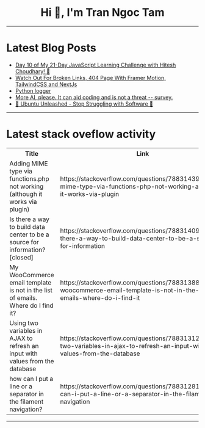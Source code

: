<h1 align="center">Hi 👋, I'm Tran Ngoc Tam</h1>

---

# Latest Blog Posts 
<!-- BLOG-POST-LIST:START -->
- [Day 10 of My 21-Day JavaScript Learning Challenge with Hitesh Choudhary! 🚀](https://dev.to/rohit1301/day-10-of-my-21-day-javascript-learning-challenge-with-hitesh-choudhary-423l)
- [Watch Out For Broken Links, 404 Page With Framer Motion, TailwindCSS and NextJs](https://dev.to/akcanakci/watch-out-for-broken-links-404-page-with-framer-motion-tailwindcss-and-nextjs-58ff)
- [Python logger](https://dev.to/victorcosta/python-logger-924)
- [More AI, please. It can aid coding and is not a threat -- survey.](https://dev.to/andrewtetzeli/more-ai-please-it-can-aid-coding-and-is-not-a-threat-survey-3029)
- [🚀 Ubuntu Unleashed - Stop Struggling with Software 🤯](https://dev.to/best_codes/ubuntu-unleashed-stop-struggling-with-software-1356)
<!-- BLOG-POST-LIST:END -->

---

# Latest stack oveflow activity
<table>
  <tr><th>Title</th><th>Link</th></tr>
  <!-- STACKOVERFLOW:START --><tr><td>Adding MIME type via functions.php not working &lpar;although it works via plugin&rpar;</td><td>https://stackoverflow.com/questions/78831439/adding-mime-type-via-functions-php-not-working-although-it-works-via-plugin</td></tr><tr><td>Is there a way to build data center to be a source for information? [closed]</td><td>https://stackoverflow.com/questions/78831409/is-there-a-way-to-build-data-center-to-be-a-source-for-information</td></tr><tr><td>My WooCommerce email template is not in the list of emails. Where do I find it?</td><td>https://stackoverflow.com/questions/78831388/my-woocommerce-email-template-is-not-in-the-list-of-emails-where-do-i-find-it</td></tr><tr><td>Using two variables in AJAX to refresh an input with values from the database</td><td>https://stackoverflow.com/questions/78831312/using-two-variables-in-ajax-to-refresh-an-input-with-values-from-the-database</td></tr><tr><td>how can I put a line or a separator in the filament navigation?</td><td>https://stackoverflow.com/questions/78831281/how-can-i-put-a-line-or-a-separator-in-the-filament-navigation</td></tr><!-- STACKOVERFLOW:END -->
</table>

---


